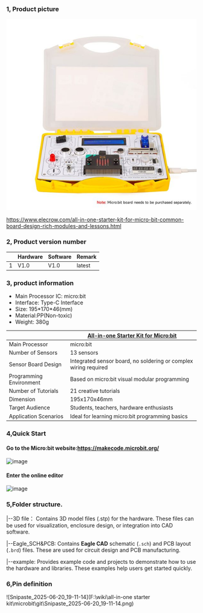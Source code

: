 ### 1, Product picture

![all-in-one_starter_kit_for_microbit_without_board1](all-in-one_starter_kit_for_microbit_without_board1.jpg)

https://www.elecrow.com/all-in-one-starter-kit-for-micro-bit-common-board-design-rich-modules-and-lessons.html

### 2, Product version number

|      | Hardware | Software | Remark |
| ---- | -------- | -------- | ------ |
| 1    | V1.0     | V1.0     | latest |

### 3, product information

- Main Processor IC: micro:bit
- Interface: Type-C Interface
- Size: 195\*170*46(mm)
- Material:PP(Non-toxic)
- Weight: 380g

|                         | [All-in-one Starter Kit for Micro:bit](https://www.elecrow.com/all-in-one-starter-kit-for-micro-bit-common-board-design-rich-modules-and-lessons.html) |
| ----------------------- | ------------------------------------------------------------ |
| Main Processor          | micro:bit                                                    |
| Number of Sensors       | 13 sensors                                                   |
| Sensor Board Design     | Integrated sensor board, no soldering or complex wiring required |
| Programming Environment | Based on micro:bit visual modular programming                |
| Number of Tutorials     | 21 creative tutorials                                        |
| Dimension               | 195x170x46mm                                                 |
| Target Audience         | Students, teachers, hardware enthusiasts                     |
| Application Scenarios   | Ideal for learning micro:bit programming basics              |

### 4,Quick Start

#### Go to the Micro:bit website:https://makecode.microbit.org/
![image](https://github.com/user-attachments/assets/252c1e46-f6a5-49fd-a748-4342a892568c)


#### Enter the online editor
![image](https://github.com/user-attachments/assets/5c67f1f8-096f-4401-8a5a-7409f00effaf)



### 5,Folder structure.

|--3D file： Contains 3D model files (.stp) for the hardware. These files can be used for visualization, enclosure design, or integration into CAD software.

|--Eagle_SCH&PCB: Contains **Eagle CAD** schematic (`.sch`) and PCB layout (`.brd`) files. These are used for circuit design and PCB manufacturing.

|--example: Provides example code and projects to demonstrate how to use the hardware and libraries. These examples help users get started quickly.



### 6,Pin definition

![Snipaste_2025-06-20_19-11-14](F:\wiki\all-in-one starter kit\microbit\git\Snipaste_2025-06-20_19-11-14.png)
